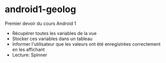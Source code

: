 # android1-geolog
Premier devoir du cours Android 1

  - Récupérer toutes les variables de la vue
  - Stocker ces variables dans un tableau
  - Informer l'utilisateur que les valeurs ont été enregistrées correctement en les affichant
  - Lecture: Spinner
